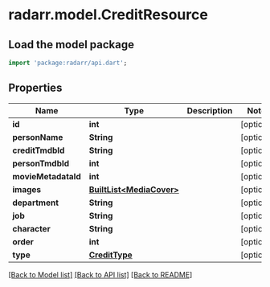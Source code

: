 # radarr.model.CreditResource

## Load the model package
```dart
import 'package:radarr/api.dart';
```

## Properties
Name | Type | Description | Notes
------------ | ------------- | ------------- | -------------
**id** | **int** |  | [optional] 
**personName** | **String** |  | [optional] 
**creditTmdbId** | **String** |  | [optional] 
**personTmdbId** | **int** |  | [optional] 
**movieMetadataId** | **int** |  | [optional] 
**images** | [**BuiltList&lt;MediaCover&gt;**](MediaCover.md) |  | [optional] 
**department** | **String** |  | [optional] 
**job** | **String** |  | [optional] 
**character** | **String** |  | [optional] 
**order** | **int** |  | [optional] 
**type** | [**CreditType**](CreditType.md) |  | [optional] 

[[Back to Model list]](../README.md#documentation-for-models) [[Back to API list]](../README.md#documentation-for-api-endpoints) [[Back to README]](../README.md)


